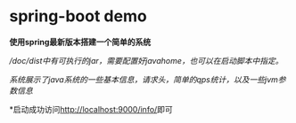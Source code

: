 # spring-boot demo

**使用spring最新版本搭建一个简单的系统**

*/doc/dist中有可执行的jar，需要配置好javahome，也可以在启动脚本中指定。*

*系统展示了java系统的一些基本信息，请求头，简单的qps统计，以及一些jvm参数信息*

*启动成功访问<http://localhost:9000/info/>即可
